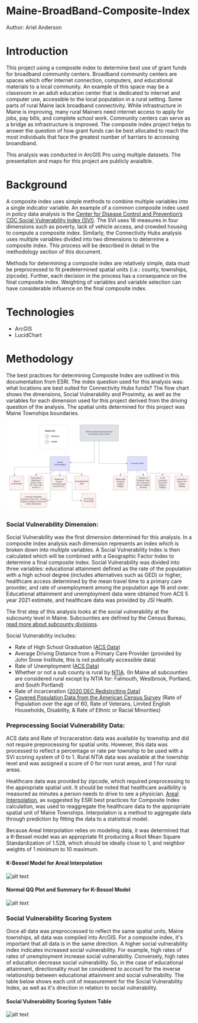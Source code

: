 # Maine-BroadBand-Composite-Index
Author: Ariel Anderson

# Introduction 
This project using a composite index to determine best use of grant funds for broadband community centers. Broadband community centers are spaces which offer internet connection, computers, and educational materials to a local community. An example of this space may be
a classroom in an adult education center that is dedicated to internet and computer use, accessible to the local population in a rural setting. Some parts of rural Maine lack broadband connectivity. While infrastructure in Maine is improving, many rural Mainers need 
internet access to apply for jobs, pay bills, and complete school work. Community centers can serve as a bridge as infrastructure is improved. The composite index project helps to answer the question of how grant funds can be best allocated to reach the most individuals
that face the greatest number of barriars to accessing broandband. 

This analysis was conducted in ArcGIS Pro using multiple datasets. The presentation and maps for this project are publicly avaialble. 

# Background
A composite index uses simple methods to combine multiple variables into a single indicator variable. An example of a common composite index used in policy data analysis is the [Center for Disease Control and Prevention’s CDC Social Vulnerability Index (SVI)](https://www.atsdr.cdc.gov/placeandhealth/svi/fact_sheet/fact_sheet.html). 
The SVI uses 16 measures in four dimensions such as poverty, lack of vehicle access, and crowded housing to compute a composite index. Similarly, the Connectivity Hubs analysis uses multiple variables divided into two dimensions to determine a composite index. 
This process will be described in detail in the methodology section of this document. 

Methods for determining a composite index are relatively simple, data must be preprocessed to fit predetermined spatial units (i.e.: county, townships, zipcode). Further, each decision in the process has a consequence on the final composite index. 
Weighting of variables and variable selection can have considerable influence on the final composite index.  


# Technologies
* ArcGIS
* LucidChart

# Methodology

The best practices for determining Composite Index are outlined in this documentation from ESRI. The index question used for this analysis was: what locations are best suited for Connectivity Hubs funds? 
The flow chart shows the dimensions, Social Vulnerability and Proximity, as well as the variables for each dimension used for this project derived from the driving question of the analysis. The spatial units determined for this project was Maine Townships boundaries.

![alt-text](https://github.com/arielfanderson/ArcGIS-Maine-Broadband-Composite-Index/blob/main/Composite%20Index.jpeg)


### Social Vulnerability Dimension: 

Social Vulnerability was the first dimension determined for this analysis. In a composite index analysis each dimension represents an index which is broken down into multiple variables. A Social Vulnerability Index is then calculated which will be combined with a Geographic Factor Index to determine a final composite index. Social Vulnerability was divided into three variables: educational attainment defined as the rate of the population with a high school degree (includes alternatives such as GED) or higher, healthcare access determined by the mean travel time to a primary care provider, and rate of unemployment among the population age 16 and over. Educational attainment and unemployment data were obtained from ACS 5 year 2021 estimate, and healthcare data was provided by JSI Health. 

The first step of this analysis looks at the social vulnerability at the subcounty level in Maine. Subcounties are defined by the Census Bureau, [read more about subcounty divisions](https://www2.census.gov/geo/pdfs/reference/GARM/Ch8GARM.pdf). 

Social Vulnerability includes: 
* Rate of High School Graduation ([ACS Data](https://www.census.gov/programs-surveys/acs))
* Average Driving Distance from a Primary Care Provider (provided by John Snow Institute, this is not publically accessible data) 
* Rate of Unemployment ([ACS Data](https://www.census.gov/programs-surveys/acs))
* Whether or not a sub county is rural by [NTIA](https://www.ntia.gov/). (In Maine all subcounties are considered rural except by NTIA for: Falmouth, Westbrook, Portland, and South Portland) 
* Rate of incarceration ([2020 DEC Redistrciting Data](https://www.census.gov/programs-surveys/decennial-census/about/rdo/summary-files.html)]
 * [Covered Population Data from the American Census Survey](https://www.census.gov/programs-surveys/acs) (Rate of Population over the age of 60, Rate of Veterans, Limited English Households, Disability, & Rate of Ethnic or Racial Minorities)

### Preprocessing Social Vulnerability Data: 

ACS data and Rate of Incraceration data was available by township and did not require preprocessing for spatial units. However, this data was processed to reflect a percentage or rate per township to be used with a SVI scoring system of 0 to 1. Rural NTIA data was available at the township level and was assigned a score of 0 for non rural areas, and 1 for rural areas. 

Healthcare data was provided by zipcode, which required preprocessing to the appropriate spatial unit. It should be noted that healthcare availbility is measured as minutes a person needs to drive to see a physician. [Areal Interpolation](https://pro.arcgis.com/en/pro-app/latest/help/analysis/geostatistical-analyst/what-is-areal-interpolation.htm), as suggested by ESRI best practices for Composite Index calculation, was used to reaggregate the healthcare data to the appropriate spatial unit of Maine Townships. Interpolation is a method to aggregate data through prediction by fitting the data to a statistical model. 

Because Areal Interpolation relies on modeling data, it was determined that a K-Bessel model was an appropriate fit producing a Root Mean Square Standardization of 1.528, which should be ideally close to 1, and neighbor weights of 1 minimum to 10 maximum. 

#### K-Bessel Model for Areal Interpolation 
![alt text](https://github.com/arielfanderson/Maine-BroadBand-Composite-Index/blob/main/areal_interpolation.png "Areal Interpolation")


#### Normal QQ Plot and Summary for K-Bessel Model 
![alt text](https://github.com/arielfanderson/Maine-BroadBand-Composite-Index/blob/main/normalqq.png "Normal QQ Plot") 

### Social Vulnerability Scoring System 

Once all data was preproccessed to reflect the same spatial units, Maine townships, all data was compiled into ArcGIS. For a composite index, it's important that all data is in the same direction. A higher social vulnerability index indicates increased social vulnerability. For example, high rates of rates of unemployment increase social vulnerability. Conversely, high rates of education decrease social vulnerability. So, in the case of educational attainment, directionality must be considered to account for the inverse relationship between educational attainment and social vulnerability. The table below shows each unit of measurement for the Social Vulnerability Index, as well as it's direction in relation to social vulnerability. 

#### Social Vulnerability Scoring System Table

![alt text](https://github.com/arielfanderson/Maine-BroadBand-Composite-Index/blob/main/svtable.png "Social Vulnerability Table") 




